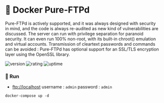 # 🎉 Docker Pure-FTPd

Pure-FTPd is actively supported, and it was always designed with security in mind, and the code is always re-audited as new kind of vulnerabilities are discussed.
The server can run with privilege separation for paranoid security. It can even run 100% non-root, with its built-in chroot() emulation and virtual accounts.
Transmission of cleartext passwords and commands can be avoided : Pure-FTPd has optional support for an SSL/TLS encryption layer using the OpenSSL library.

![version](https://img.shields.io/badge/version-1.0-blue)
![rating](https://img.shields.io/badge/rating-★★★★★-yellow)
![uptime](https://img.shields.io/badge/uptime-100%25-brightgreen)

### 🥈 Run

- [ftp://localhost](ftp://localhost) username : `admin` password : `admin`

```shell
docker-compose up -d
```
